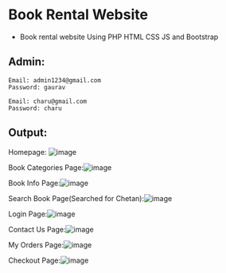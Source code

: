 # Book Rental Website
 - Book rental website Using PHP HTML CSS JS and Bootstrap

## Admin:
```
Email: admin1234@gmail.com
Password: gaurav
```

```
Email: charu@gmail.com
Password: charu
```

## Output:

Homepage: 
![image](https://user-images.githubusercontent.com/71167081/160868378-4fb4437f-4e69-4a62-a14c-4f9cae3638e2.png)
 
Book Categories Page:![image](https://user-images.githubusercontent.com/71167081/160868599-4727e3c5-39c3-45f3-af32-10482e838328.png)

Book Info Page:![image](https://user-images.githubusercontent.com/71167081/160868646-8a894941-dc31-4ce1-8b3f-f1b76cc8f4e7.png)

 
Search Book Page(Searched for Chetan):![image](https://user-images.githubusercontent.com/71167081/160868685-965083c0-a51f-49db-8cc5-eb0cf6410b55.png)

 
Login Page:![image](https://user-images.githubusercontent.com/71167081/160868722-9b6900e4-4198-46fd-a75f-ee8924df1f60.png)

Contact Us Page:![image](https://user-images.githubusercontent.com/71167081/160868829-3559a805-66eb-4d7f-b1f0-6bf288d559a3.png)

My Orders Page:![image](https://user-images.githubusercontent.com/71167081/160868871-ff7ec8e1-bd1d-44f8-bba5-b521f3879de9.png)

Checkout Page:![image](https://user-images.githubusercontent.com/71167081/160868924-84fe2d4c-5dbe-4faf-a9ea-66399182895a.png)

 
